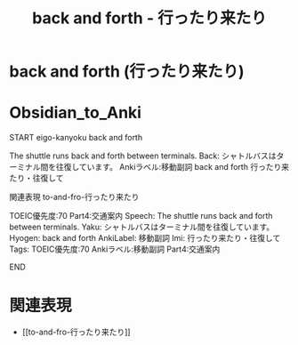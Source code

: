 ﻿---
title: "back and forth - 行ったり来たり"
tags:
  - TOEIC
  - 副詞
  - "TOEIC/頻出度/70"
  - "TOEIC/Part4"
  - "表現/移動"
  - anki/deck/TOEIC副詞
---

# back and forth (行ったり来たり)

# Obsidian_to_Anki
START
eigo-kanyoku
back and forth

The shuttle runs back and forth between terminals.
Back:
シャトルバスはターミナル間を往復しています。
Ankiラベル:移動副詞
back and forth
行ったり来たり・往復して

関連表現
to-and-fro-行ったり来たり

TOEIC優先度:70
Part4:交通案内
Speech: The shuttle runs back and forth between terminals.
Yaku: シャトルバスはターミナル間を往復しています。
Hyogen: back and forth
AnkiLabel: 移動副詞
Imi: 行ったり来たり・往復して
Tags: TOEIC優先度:70 Ankiラベル:移動副詞 Part4:交通案内
<!--ID: 1751043216892-->
END

# 関連表現
- [[to-and-fro-行ったり来たり]]

